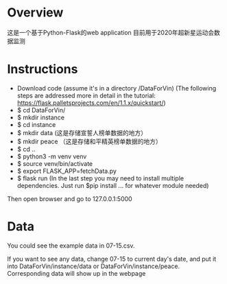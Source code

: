 # Overview
这是一个基于Python-Flask的web application
目前用于2020年超新星运动会数据监测

# Instructions
* Download code (assume it's in a directory /DataForVin)
(The following steps are addressed more in detail in the tutorial: https://flask.palletsprojects.com/en/1.1.x/quickstart/)
* $ cd DataForVin/
* $ mkdir instance
* $ cd instance
* $ mkdir data (这是存储宣誓人榜单数据的地方）
* $ mkdir peace （这是存储和平精英榜单数据的地方）
* $ cd ..
* $ python3 -m venv venv
* $ source venv/bin/activate
* $ export FLASK_APP=fetchData.py
* $ flask run
(In the last step you may need to install multiple dependencies. Just run $pip install ... for whatever module needed)

Then open browser and go to 127.0.0.1:5000

# Data
You could see the example data in 07-15.csv. 

If you want to see any data, change 07-15 to current day's date, and put it into DataForVin/instance/data or DataForVin/instance/peace. Corresponding data will show up in the webpage

